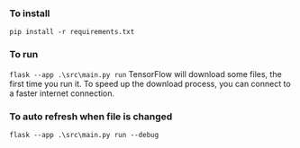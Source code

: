 ### To install
`pip install -r requirements.txt`

### To run
`flask --app .\src\main.py run`
TensorFlow will download some files, the first time you run it. To speed up the download process, you can connect to a faster internet connection.

### To auto refresh when file is changed
`flask --app .\src\main.py run --debug`
